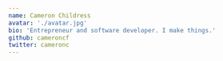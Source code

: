 ```yaml
---
name: Cameron Childress
avatar: './avatar.jpg'
bio: 'Entrepreneur and software developer. I make things.'
github: cameroncf
twitter: cameronc
---
```

